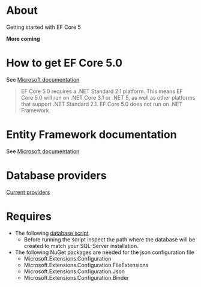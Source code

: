 # About

Getting started with EF Core 5

**More coming**

# How to get EF Core 5.0

See [Microsoft documentation](https://devblogs.microsoft.com/dotnet/announcing-the-release-of-ef-core-5-0/#how-to-get-ef-core-5-0)

> EF Core 5.0 requires a .NET Standard 2.1 platform. This means EF Core 5.0 will run on .NET Core 3.1 or .NET 5, as well as other platforms that support .NET Standard 2.1. EF Core 5.0 does not run on .NET Framework.

# Entity Framework documentation

See [Microsoft documentation](https://docs.microsoft.com/en-us/ef/)

# Database providers

[Current providers](https://docs.microsoft.com/en-us/ef/core/providers/?tabs=dotnet-core-cli)


# Requires

- The following [database script](https://gist.github.com/karenpayneoregon/9bdf1a7d5310ac1d562b2326d79d6038).
  - Before running the script inspect the path where the database will be created to match your SQL-Server installation.
- The following NuGet packages are needed for the json configuration file
  - Microsoft.Extensions.Configuration
  - Microsoft.Extensions.Configuration.FileExtensions
  - Microsoft.Extensions.Configuration.Json
  - Microsoft.Extensions.Configuration.Binder


